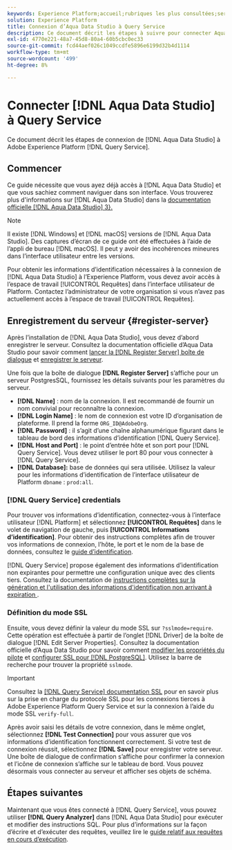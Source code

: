 ```yaml
---
keywords: Experience Platform;accueil;rubriques les plus consultées;service de requête;Query Service;Aqua Data Studio;Aqua Data Studio;Aqua data studio;se connecter au service de requête ;
solution: Experience Platform
title: Connexion d’Aqua Data Studio à Query Service
description: Ce document décrit les étapes à suivre pour connecter Aqua Data Studio à Adobe Experience Platform Query Service.
exl-id: 4770e221-48a7-45d8-80a4-60b5cbc0ec33
source-git-commit: fcd44aef026c1049ccdfe5896e6199d32b4d1114
workflow-type: tm+mt
source-wordcount: '499'
ht-degree: 8%

---
```


# Connecter [!DNL Aqua Data Studio] à Query Service

Ce document décrit les étapes de connexion de [!DNL Aqua Data Studio] à Adobe Experience Platform [!DNL Query Service].

## Commencer

Ce guide nécessite que vous ayez déjà accès à [!DNL Aqua Data Studio] et que vous sachiez comment naviguer dans son interface. Vous trouverez plus d&#39;informations sur [!DNL Aqua Data Studio] dans la [documentation officielle [!DNL Aqua Data Studio] 3}.](https://www.aquaclusters.com/app/home/project/public/aquadatastudio/wikibook/Documentation21.1/page/0/Aqua-Data-Studio-21-1)

>[!NOTE]
>
>Il existe [!DNL Windows] et [!DNL macOS] versions de [!DNL Aqua Data Studio]. Des captures d’écran de ce guide ont été effectuées à l’aide de l’appli de bureau [!DNL macOS]. Il peut y avoir des incohérences mineures dans l’interface utilisateur entre les versions.

Pour obtenir les informations d’identification nécessaires à la connexion de [!DNL Aqua Data Studio] à l’Experience Platform, vous devez avoir accès à l’espace de travail [!UICONTROL Requêtes] dans l’interface utilisateur de Platform. Contactez l’administrateur de votre organisation si vous n’avez pas actuellement accès à l’espace de travail [!UICONTROL Requêtes].

## Enregistrement du serveur {#register-server}

Après l’installation de [!DNL Aqua Data Studio], vous devez d’abord enregistrer le serveur. Consultez la documentation officielle d’Aqua Data Studio pour savoir comment [lancer la  [!DNL Register Server] boîte de dialogue](https://www.aquaclusters.com/app/home/project/public/aquadatastudio/wikibook/Documentation18/page/81/Registering-a-Database-Server#launching_the_register_server_dialog) et [enregistrer le serveur](https://www.aquaclusters.com/app/home/project/public/aquadatastudio/wikibook/Documentation18/page/81/Registering-a-Database-Server#steps_to_register_a_server_in_aqua_data_studio).

Une fois que la boîte de dialogue **[!DNL Register Server]** s’affiche pour un serveur PostgresSQL, fournissez les détails suivants pour les paramètres du serveur.

- **[!DNL Name]** : nom de la connexion. Il est recommandé de fournir un nom convivial pour reconnaître la connexion.
- **[!DNL Login Name]** : le nom de connexion est votre ID d’organisation de plateforme. Il prend la forme `ORG_ID@AdobeOrg`.
- **[!DNL Password]** : il s’agit d’une chaîne alphanumérique figurant dans le tableau de bord des informations d’identification [!DNL Query Service].
- **[!DNL Host and Port]** : le point d’entrée hôte et son port pour [!DNL Query Service]. Vous devez utiliser le port 80 pour vous connecter à [!DNL Query Service].
- **[!DNL Database]:** base de données qui sera utilisée. Utilisez la valeur pour les informations d’identification de l’interface utilisateur de Platform `dbname` : `prod:all`.

### [!DNL Query Service] credentials

Pour trouver vos informations d’identification, connectez-vous à l’interface utilisateur [!DNL Platform] et sélectionnez **[!UICONTROL Requêtes]** dans le volet de navigation de gauche, puis **[!UICONTROL Informations d’identification]**. Pour obtenir des instructions complètes afin de trouver vos informations de connexion, l’hôte, le port et le nom de la base de données, consultez le [guide d’identification](../ui/credentials.md).

[!DNL Query Service] propose également des informations d’identification non expirantes pour permettre une configuration unique avec des clients tiers. Consultez la documentation de [ instructions complètes sur la génération et l&#39;utilisation des informations d&#39;identification non arrivant à expiration ](../ui/credentials.md#non-expiring-credentials).

### Définition du mode SSL

Ensuite, vous devez définir la valeur du mode SSL sur `?sslmode=require`. Cette opération est effectuée à partir de l’onglet [!DNL Driver] de la boîte de dialogue [!DNL Edit Server Properties]. Consultez la documentation officielle d’Aqua Data Studio pour savoir comment [modifier les propriétés du pilote](https://www.aquaclusters.com/app/home/project/public/aquadatastudio/wikibook/Documentation13/page/116/PostgreSQL#drivers) et [configurer SSL pour [!DNL PostgreSQL]](https://www.aquaclusters.com/app/home/project/public/aquadatastudio/wikibook/Documentation20/page/SSL-Configuration/SSL-Configuration). Utilisez la barre de recherche pour trouver la propriété `sslmode`.

>[!IMPORTANT]
>
>Consultez la [[!DNL Query Service] documentation SSL](./ssl-modes.md) pour en savoir plus sur la prise en charge du protocole SSL pour les connexions tierces à Adobe Experience Platform Query Service et sur la connexion à l’aide du mode SSL `verify-full`.

Après avoir saisi les détails de votre connexion, dans le même onglet, sélectionnez **[!DNL Test Connection]** pour vous assurer que vos informations d’identification fonctionnent correctement. Si votre test de connexion réussit, sélectionnez **[!DNL Save]** pour enregistrer votre serveur. Une boîte de dialogue de confirmation s’affiche pour confirmer la connexion et l’icône de connexion s’affiche sur le tableau de bord. Vous pouvez désormais vous connecter au serveur et afficher ses objets de schéma.

## Étapes suivantes

Maintenant que vous êtes connecté à [!DNL Query Service], vous pouvez utiliser **[!DNL Query Analyzer]** dans [!DNL Aqua Data Studio] pour exécuter et modifier des instructions SQL. Pour plus d’informations sur la façon d’écrire et d’exécuter des requêtes, veuillez lire le [guide relatif aux requêtes en cours d’exécution](../best-practices/writing-queries.md).
